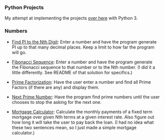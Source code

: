 ### Python Projects

My attempt at implementing the projects [over here](http://www.dreamincode.net/forums/topic/78802-martyr2s-mega-project-ideas-list/) with Python 3.

### Numbers

- [Find PI to the Nth Digit](https://github.com/vape/python-projects/blob/master/Numbers/01_Pi/pi.py): Enter a number and have the program generate PI up to that many decimal
places. Keep a limit to how far the program will go.

- [Fibonacci Sequence](https://github.com/vape/python-projects/blob/master/Numbers/02_Fibonacci/fibonacci.py): Enter a number and have the program generate the Fibonacci sequence to that number or to the Nth number. (I did it a little differently. See README of that solution for specifics.)

- [Prime Factorization](https://github.com/vape/python-projects/blob/master/Numbers/03_PrimeFactorization/prime.py): Have the user enter a number and find all Prime Factors (if there are any) and display them.

- [Next Prime Number](https://github.com/vape/python-projects/blob/master/Numbers/04_NextPrime/nextprime.py): Have the program find prime numbers until the user chooses to stop the asking for the next one.

- [Mortgage Calculator](https://github.com/vape/python-projects/blob/master/Numbers/06_MortgageCalculator/mortgage.py): Calculate the monthly payments of a fixed term mortgage over given Nth terms at a given interest rate. Also figure out how long it will take the user to pay back the loan. (I had no idea what these two sentences mean, so I just made a simple mortgage calculator.)
